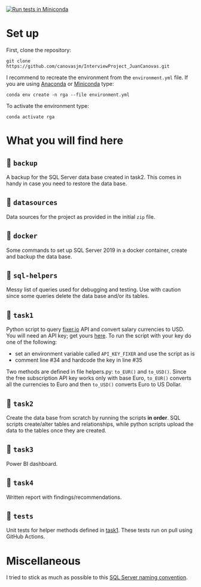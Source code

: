 [![Run tests in Miniconda](https://github.com/canovasjm/InterviewProject_JuanCanovas/actions/workflows/build.yml/badge.svg)](https://github.com/canovasjm/InterviewProject_JuanCanovas/actions/workflows/build.yml)

# Set up  

First, clone the repository: 

`git clone https://github.com/canovasjm/InterviewProject_JuanCanovas.git`

I recommend to recreate the environment from the `environment.yml` file. If you are using [Anaconda](https://www.anaconda.com/products/individual) or [Miniconda](https://docs.conda.io/en/latest/miniconda.html) type:

`conda env create -n rga --file environment.yml`

To activate the environment type:

`conda activate rga`

# What you will find here

## :open_file_folder: `backup`

A backup for the SQL Server data base created in task2. This comes in handy in case you need to restore the data base.

## :open_file_folder: `datasources`

Data sources for the project as provided in the initial `zip` file.

## :open_file_folder: `docker`

Some commands to set up SQL Server 2019 in a docker container, create and backup the data base.

## :open_file_folder: `sql-helpers`

Messy list of queries used for debugging and testing. Use with caution since some queries delete the data base and/or its tables.

## :open_file_folder: `task1`  

Python script to query [fixer.io](https://fixer.io/) API and convert salary currencies to USD. You will need an API key; get yours [here](https://fixer.io/product). To run the script with your key do one of the following:

* set an environment variable called `API_KEY_FIXER` and use the script as is      
* comment line #34 and hardcode the key in line #35  

Two methods are defined in file helpers.py: `to_EUR()` and `to_USD()`. Since the free subscription API key works only with base Euro, `to_EUR()` converts all the currencies to Euro and then `to_USD()` converts Euro to US Dollar.

## :open_file_folder: `task2`  

Create the data base from scratch by running the scripts **in order**. SQL scripts create/alter tables and relationships, while python scripts upload the data to the tables once they are created.

## :open_file_folder: `task3`  

Power BI dashboard.

## :open_file_folder: `task4`  

Written report with findings/recommendations.

## :open_file_folder: `tests`  

Unit tests for helper methods defined in [task1](https://github.com/canovasjm/InterviewProject_JuanCanovas#open_file_folder-task1). These tests run on pull using GitHub Actions.

# Miscellaneous  

I tried to stick as much as possible to this [SQL Server naming convention](https://github.com/ktaranov/sqlserver-kit/blob/master/SQL%20Server%20Name%20Convention%20and%20T-SQL%20Programming%20Style.md).
